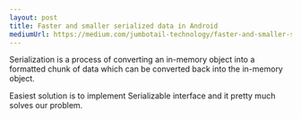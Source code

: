 ```yaml
---
layout: post
title: Faster and smaller serialized data in Android
mediumUrl: https://medium.com/jumbotail-technology/faster-and-smaller-serialized-data-in-android-7c68d32e15fc
---
```


Serialization is a process of converting an in-memory object into a formatted chunk of data which can be converted back into the in-memory object.

Easiest solution is to implement Serializable interface and it pretty much solves our problem.
